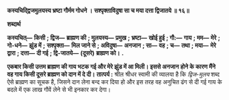 **कस्यचिद्द्विजमुलयस्य भ्रष्टा गौर्मम गोधने ।** **सश्पृक्ताविदुषा सा च मया दत्ता द्विजातये ॥ १६॥** 

**शब्दार्थ** 

**कस्यचित्—** **किसी** **; द्विज—** **ब्राह्मण की** **; मुलयस्य—** **प्रमुख** **; भ्रष्टा—** **खोई हुई** **; गौ:—** **गाय** **; मम—** **मेरे** **; गो-धने—** **झुंड में** **;** **सश्पृक्ता—** **मिल जाने से** **; अविदुषा—** **अनजान** **; सा—** **वह** **; च—** **तथा** **; मया—** **मेरे द्वारा** **; दत्ता—** **दी गई** **; द्वि-जातये—** **(दूसरे)** **ब्राह्मण को।** **.** 

**एकबार किसी उत्तम ब्राह्मण की गाय भटक गई और मेरे झुंड में आ मिली। इससे अनजान** **होने के कारण मैंने वह गाय किसी दूसरे ब्राह्मण को दान में दे दी।** **तात्पर्य :** श्रील श्रीधर स्वामी की व्यालया है कि *द्विज-मुलय* शब्द ऐसे ब्राह्मण का सूचक है, जिसने दान लेना बन्द कर दिया हो और इस तरह वह अनुचित ढंग से दी गई गाय के बदले में एक लाख गौवें लेने से भी इनकार कर देगा।  